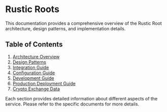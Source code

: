 # Rustic Roots

This documentation provides a comprehensive overview of the Rustic Root architecture, design patterns, and implementation details.

## Table of Contents

1. [Architecture Overview](./architecture.md)
2. [Design Patterns](./design-patterns.md)
3. [Integration Guide](./integration.md)
4. [Configuration Guide](./configuration.md)
5. [Development Guide](./development.md)
6. [Production Deployment Guide](./production-deployment.md)
7. [Crypto Exchange Data](./crypto-exchange-data.md)

Each section provides detailed information about different aspects of the service. Please refer to the specific documents for more details.